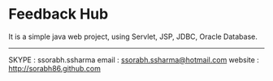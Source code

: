 # Feedback Hub

It is a simple java web project, using Servlet, JSP, JDBC, Oracle Database.

-----
SKYPE : ssorabh.ssharma
email : ssorabh.ssharma@hotmail.com
website : http://sorabh86.github.com